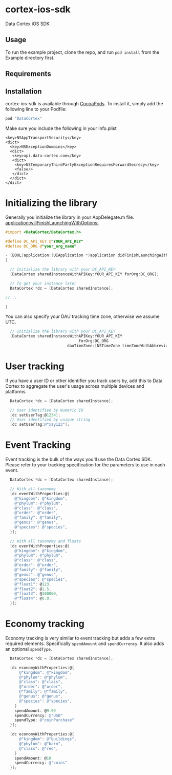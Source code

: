 # cortex-ios-sdk
Data Cortex iOS SDK

## Usage

To run the example project, clone the repo, and run `pod install` from the Example directory first.

## Requirements

## Installation

cortex-ios-sdk is available through [CocoaPods](http://cocoapods.org). To install
it, simply add the following line to your Podfile:

```ruby
pod "DataCortex"
```

Make sure you include the following in your Info.plist

```plist
<key>NSAppTransportSecurity</key>
<dict>
  <key>NSExceptionDomains</key>
  <dict>
   <key>api.data-cortex.com</key>
   <dict>
    <key>NSTemporaryThirdPartyExceptionRequiresForwardSecrecy</key>
    <false/>
   </dict>
  </dict>
</dict>
```

# Initializing the library

Generally you initialize the library in your AppDelegate.m file.
[application:willFinishLaunchingWithOptions:](http://developer.apple.com/library/ios/documentation/UIKit/Reference/UIApplicationDelegate_Protocol/Reference/Reference.html#//apple_ref/occ/intfm/UIApplicationDelegate/application:willFinishLaunchingWithOptions:)

```objective-c
#import <DataCortex/DataCortex.h>

#define DC_API_KEY @"YOUR_API_KEY"
#define DC_ORG @"your_org_name"

- (BOOL)application:(UIApplication *)application didFinishLaunchingWithOptions:(NSDictionary *)launchOptions
{

  // Initialize the library with your DC_API_KEY
  [DataCortex sharedInstanceWithAPIKey:YOUR_API_KEY forOrg:DC_ORG];

  // To get your instance later
  DataCortex *dc = [DataCortex sharedInstance];

//...

}
```

You can also specify your DAU tracking time zone, otherwise we assume UTC.

```objective-c
  // Initialize the library with your DC_API_KEY
  [DataCortex sharedInstanceWithAPIKey:YOUR_API_KEY
                                forOrg:DC_ORG
                           dauTimeZone:[NSTimeZone timeZoneWithAbbreviation:@"PST"]];
```

# User tracking

If you have a user ID or other identifier you track users by, add this to
Data Cortex to aggregate the user's usage across multiple devices and platforms.

```objective-c
  DataCortex *dc = [DataCortex sharedInstance];

  // User identified by Numeric ID
  [dc setUserTag:@1234];
  // User identified by unique string
  [dc setUserTag:@"xzy123"];
```

# Event Tracking

Event tracking is the bulk of the ways you'll use the Data Cortex SDK.  Please
refer to your tracking specification for the parameters to use in each event.

```objective-c
  DataCortex *dc = [DataCortex sharedInstance];

  // With all taxonomy
  [dc eventWithProperties:@{
    @"kingdom": @"kingdom",
    @"phylum": @"phylum",
    @"class": @"class",
    @"order": @"order",
    @"family": @"family",
    @"genus": @"genus",
    @"species": @"species",
  }];

  // With all taxonomy and floats
  [dc eventWithProperties:@{
    @"kingdom": @"kingdom",
    @"phylum": @"phylum",
    @"class": @"class",
    @"order": @"order",
    @"family": @"family",
    @"genus": @"genus",
    @"species": @"species",
    @"float1": @123,
    @"float2": @1.5,
    @"float3": @100000,
    @"float4": @0.0,
  }];

```

# Economy tracking
Economy tracking is very similar to event tracking but adds a few extra
required elements.  Specifically `spendAmount` and `spendCurrency`.  It also
adds an optional `spendType`.

```objective-c
  DataCortex *dc = [DataCortex sharedInstance];

  [dc economyWithProperties:@{
      @"kingdom": @"kingdom",
      @"phylum": @"phylum",
      @"class": @"class",
      @"order": @"order",
      @"family": @"family",
      @"genus": @"genus",
      @"species": @"species",
    }
    spendAmount: @9.99
    spendCurrency: @"USD"
    spendType: @"coinPurchase"
  }];

  [dc economyWithProperties:@{
      @"kingdom": @"buildings",
      @"phylum": @"barn",
      @"class": @"red",
    }
    spendAmount: @10
    spendCurrency: @"coins"
  }];

```
